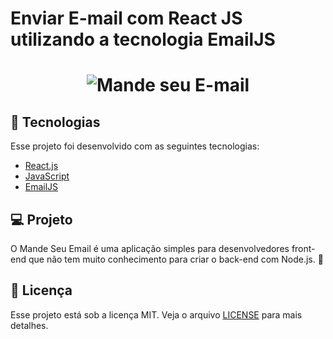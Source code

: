 # Enviar E-mail com React JS utilizando a tecnologia EmailJS

<h1 align="center">
    <img alt="Mande seu E-mail" title="Mande seu E-mail" src=".github/bg_md.png" />
</h1>

## 🚀 Tecnologias

Esse projeto foi desenvolvido com as seguintes tecnologias:

- [React.js](https://reactjs.org)
- [JavaScript](https://www.javascript.com/)
- [EmailJS](https://www.emailjs.com/)

## 💻 Projeto

O Mande Seu Email é uma aplicação simples para desenvolvedores front-end que não tem muito conhecimento para criar o back-end com Node.js. 💜

## :memo: Licença

Esse projeto está sob a licença MIT. Veja o arquivo [LICENSE](LICENSE.md) para mais detalhes.
